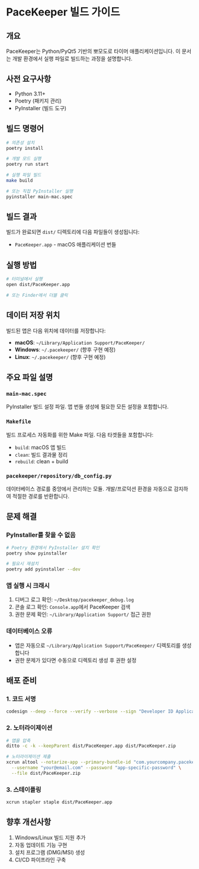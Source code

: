 # PaceKeeper 빌드 가이드

## 개요

PaceKeeper는 Python/PyQt5 기반의 뽀모도로 타이머 애플리케이션입니다. 이 문서는 개발 환경에서 실행 파일로 빌드하는 과정을 설명합니다.

## 사전 요구사항

- Python 3.11+
- Poetry (패키지 관리)
- PyInstaller (빌드 도구)

## 빌드 명령어

```bash
# 의존성 설치
poetry install

# 개발 모드 실행
poetry run start

# 실행 파일 빌드
make build

# 또는 직접 PyInstaller 실행
pyinstaller main-mac.spec
```

## 빌드 결과

빌드가 완료되면 `dist/` 디렉토리에 다음 파일들이 생성됩니다:
- `PaceKeeper.app` - macOS 애플리케이션 번들

## 실행 방법

```bash
# 터미널에서 실행
open dist/PaceKeeper.app

# 또는 Finder에서 더블 클릭
```

## 데이터 저장 위치

빌드된 앱은 다음 위치에 데이터를 저장합니다:
- **macOS**: `~/Library/Application Support/PaceKeeper/`
- **Windows**: `~/.pacekeeper/` (향후 구현 예정)
- **Linux**: `~/.pacekeeper/` (향후 구현 예정)

## 주요 파일 설명

### `main-mac.spec`
PyInstaller 빌드 설정 파일. 앱 번들 생성에 필요한 모든 설정을 포함합니다.

### `Makefile`
빌드 프로세스 자동화를 위한 Make 파일. 다음 타겟들을 포함합니다:
- `build`: macOS 앱 빌드
- `clean`: 빌드 결과물 정리
- `rebuild`: clean + build

### `pacekeeper/repository/db_config.py`
데이터베이스 경로를 중앙에서 관리하는 모듈. 개발/프로덕션 환경을 자동으로 감지하여 적절한 경로를 반환합니다.

## 문제 해결

### PyInstaller를 찾을 수 없음
```bash
# Poetry 환경에서 PyInstaller 설치 확인
poetry show pyinstaller

# 필요시 재설치
poetry add pyinstaller --dev
```

### 앱 실행 시 크래시
1. 디버그 로그 확인: `~/Desktop/pacekeeper_debug.log`
2. 콘솔 로그 확인: `Console.app`에서 PaceKeeper 검색
3. 권한 문제 확인: `~/Library/Application Support/` 접근 권한

### 데이터베이스 오류
- 앱은 자동으로 `~/Library/Application Support/PaceKeeper/` 디렉토리를 생성합니다
- 권한 문제가 있다면 수동으로 디렉토리 생성 후 권한 설정

## 배포 준비

### 1. 코드 서명
```bash
codesign --deep --force --verify --verbose --sign "Developer ID Application: Your Name" dist/PaceKeeper.app
```

### 2. 노터라이제이션
```bash
# 앱을 압축
ditto -c -k --keepParent dist/PaceKeeper.app dist/PaceKeeper.zip

# 노터라이제이션 제출
xcrun altool --notarize-app --primary-bundle-id "com.yourcompany.pacekeeper" \
  --username "your@email.com" --password "app-specific-password" \
  --file dist/PaceKeeper.zip
```

### 3. 스테이플링
```bash
xcrun stapler staple dist/PaceKeeper.app
```

## 향후 개선사항

1. Windows/Linux 빌드 지원 추가
2. 자동 업데이트 기능 구현
3. 설치 프로그램 (DMG/MSI) 생성
4. CI/CD 파이프라인 구축